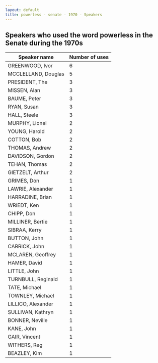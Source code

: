 ```yaml
---
layout: default
title: powerless - senate - 1970 - Speakers
---
```

## Speakers who used the word **powerless** in the Senate during the 1970s

| Speaker name | Number of uses |
|--------------|----------------|
|GREENWOOD, Ivor|6|
|MCCLELLAND, Douglas|5|
|PRESIDENT, The|3|
|MISSEN, Alan|3|
|BAUME, Peter|3|
|RYAN, Susan|3|
|HALL, Steele|3|
|MURPHY, Lionel|2|
|YOUNG, Harold|2|
|COTTON, Bob|2|
|THOMAS, Andrew|2|
|DAVIDSON, Gordon|2|
|TEHAN, Thomas|2|
|GIETZELT, Arthur|2|
|GRIMES, Don|1|
|LAWRIE, Alexander|1|
|HARRADINE, Brian|1|
|WRIEDT, Ken|1|
|CHIPP, Don|1|
|MILLINER, Bertie|1|
|SIBRAA, Kerry|1|
|BUTTON, John|1|
|CARRICK, John|1|
|MCLAREN, Geoffrey|1|
|HAMER, David|1|
|LITTLE, John|1|
|TURNBULL, Reginald|1|
|TATE, Michael|1|
|TOWNLEY, Michael|1|
|LILLICO, Alexander|1|
|SULLIVAN, Kathryn|1|
|BONNER, Neville|1|
|KANE, John|1|
|GAIR, Vincent|1|
|WITHERS, Reg|1|
|BEAZLEY, Kim|1|
